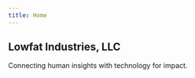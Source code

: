 ```yaml
---
title: Home
---
```


## Lowfat Industries, LLC

Connecting human insights with technology for impact.
